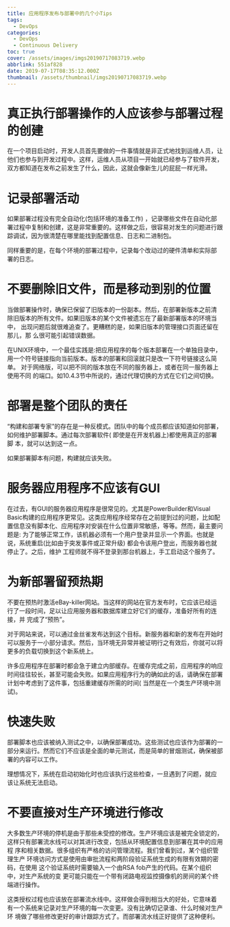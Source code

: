 ```yaml
---
title: 应用程序发布与部署中的几个小Tips
tags:
  - DevOps
categories:
  - DevOps
  - Continuous Delivery
toc: true
cover: /assets/images/imgs20190717083719.webp
abbrlink: 551af828
date: 2019-07-17T08:35:12.000Z
thumbnail: /assets/thumbnail/imgs20190717083719.webp
---
```


# 真正执行部署操作的人应该参与部署过程的创建

在一个项目启动时，开发人员首先要做的一件事情就是非正式地找到运维人员，让他们也参与到开发过程中。这样，运维人员从项目一开始就已经参与了软件开发，双方都知道在发布之前发生了什么，因此，这就会像新生儿的屁屁一样光滑。

<!-- more -->

# 记录部署活动

如果部署过程没有完全自动化(包括环境的准备工作)
，记录哪些文件在自动化部署过程中复制和创建，这是非常重要的。这样做之后，很容易对发生的问题进行跟踪调试，因为很清楚在哪里能找到配置信息、日志和二进制包。

同样重要的是，在每个环境的部署过程中，记录每个改动过的硬件清单和实际部 署的日志。

# 不要删除旧文件，而是移动到别的位置

当做部署操作时，确保已保留了旧版本的一份副本。然后，在部署新版本之前清 除旧版本的所有文件。如果旧版本的某个文件被遗忘在了最新部署版本的环境当中，
出现问题后就很难追查了。更糟糕的是，如果旧版本的管理接口页面还留在那儿，那 么很可能引起错误数据。

在UNIX环境中，一个最佳实践是:把应用程序的每个版本部署在一个单独目录中， 用一个符号链接指向当前版本。版本的部署和回滚就只是改一下符号链接这么简单。
对于网络版，可以把不同的版本放在不同的服务器上，或者在同一服务器上使用不同 的端口。如10.4.3节中所说的，通过代理切换的方式在它们之间切换。

# 部署是整个团队的责任

“构建和部署专家”的存在是一种反模式。团队中的每个成员都应该知道如何部署， 如何维护部署脚本。通过每次部署软件(
即使是在开发机器上)都使用真正的部署脚 本，就可以达到这一点。

如果部署脚本有问题，构建就应该失败。

# 服务器应用程序不应该有GUI

在过去，有GUI的服务器应用程序是很常见的。尤其是PowerBuilder和Visual
Basic构建的应用程序更常见。这类应用程序经常存在之前提到过的问题，比如配置信息没有脚本化、应用程序对安装在什么位置非常敏感，等等。然而，最主要问题是:
为了能够正常工作，该机器必须有一个用户登录并显示一个界面。也就是说，系统重启(比如由于突发事件或正常升级)
都会令该用户登出，而服务器也就停止了。之后，维护 工程师就不得不登录到那台机器上，手工启动这个服务了。

# 为新部署留预热期

不要在预热时激活eBay-killer网站。当这样的网站在官方发布时，它应该已经运行了一段时间，足以让应用服务器和数据库建立好它们的缓存，准备好所有的连接，并
完成了“预热”。

对于网站来说，可以通过金丝雀发布达到这个目标。新服务器和新的发布在开始时可以服务于一小部分请求。然后，当环境无异常并被证明行之有效后，你就可以将
更多的负载切换到这个新系统上。

许多应用程序在部署时都会急于建立内部缓存。在缓存完成之前，应用程序的响应时间往往较长，甚至可能会失败。如果应用程序行为的确如此的话，请确保在部署计划中考虑到了这件事，包括重建缓存所需的时间(
当然是在一个类生产环境中测试)。

# 快速失败

部署脚本也应该被纳入测试之中，以确保部署成功。这些测试也应该作为部署的一部分来运行。然而它们不应该是全面的单元测试，而是简单的冒烟测试，确保被部署的内容可以工作。

理想情况下，系统在启动初始化时也应该执行这些检查，一旦遇到了问题，就应 该让系统无法启动。

# 不要直接对生产环境进行修改

大多数生产环境的停机是由于那些未受控的修改。生产环境应该是被完全锁定的， 这样只有部署流水线可以对其进行改变，包括从环境配置信息到部署在其中的应用程
序和相关数据。很多组织有严格的访问管理流程。我们曾看到过，某个组织管理生产 环境访问方式是使用由审批流程和两阶段验证系统生成的有限有效期的密码，在使用
这个验证系统时需要输入一个由RSA fob产生的代码。在某个组织中，对生产系统的变 更可能只能在一个带有闭路电视监控摄像机的房间的某个终端进行操作。

这类授权过程也应该放在部署流水线中。这样做会得到相当大的好处，它意味着 有一个系统来记录对生产环境的每一次变更。没有比确切记录谁、什么时候对生产环
境做了哪些修改更好的审计跟踪方式了。而部署流水线正好提供了这种便利。 
